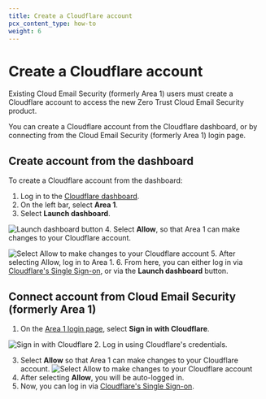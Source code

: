 ```yaml
---
title: Create a Cloudflare account
pcx_content_type: how-to
weight: 6
---
```


# Create a Cloudflare account

Existing Cloud Email Security (formerly Area 1) users must create a Cloudflare account to access the new Zero Trust Cloud Email Security product.

You can create a Cloudflare account from the Cloudflare dashboard, or by connecting from the Cloud Email Security (formerly Area 1) login page.

## Create account from the dashboard

To create a Cloudflare account from the dashboard:

1. Log in to the [Cloudflare dashboard](https://dash.cloudflare.com/).
2. On the left bar, select **Area 1**.
3. Select **Launch dashboard**.

![Launch dashboard button](/images/email-security/sso/generic/launch-dashboard.png)
4. Select **Allow**, so that Area 1 can make changes to your Cloudflare account.

![Select Allow to make changes to your Cloudflare account](/images/email-security/sso/generic/area1-allow.png)
5. After selecting Allow, log in to Area 1.
6. From here, you can either log in via [Cloudflare's Single Sign-on](https://horizon.area1security.com/), or via the **Launch dashboard** button.

## Connect account from Cloud Email Security (formerly Area 1)

1. On the [Area 1 login page](https://horizon.area1security.com/users/login), select **Sign in with Cloudflare**.

![Sign in with Cloudflare](/images/email-security/sso/generic/sign-with-cloudflare.png)
2. Log in using Cloudflare's credentials.

3. Select **Allow** so that Area 1 can make changes to your Cloudflare account.
![Select Allow to make changes to your Cloudflare account](/images/email-security/sso/generic/area1-allow.png)
4. After selecting **Allow**, you will be auto-logged in.
5. Now, you can log in via [Cloudflare's Single Sign-on](https://horizon.area1security.com/).